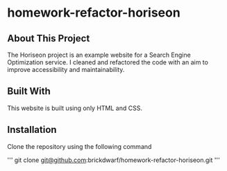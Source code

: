 # homework-refactor-horiseon

## About This Project

The Horiseon project is an example website for a Search Engine Optimization service. I cleaned and refactored the code with an aim to improve accessibility and maintainability.

## Built With

This website is built using only HTML and CSS.

## Installation

Clone the repository using the following command

'''
git clone git@github.com:brickdwarf/homework-refactor-horiseon.git
'''